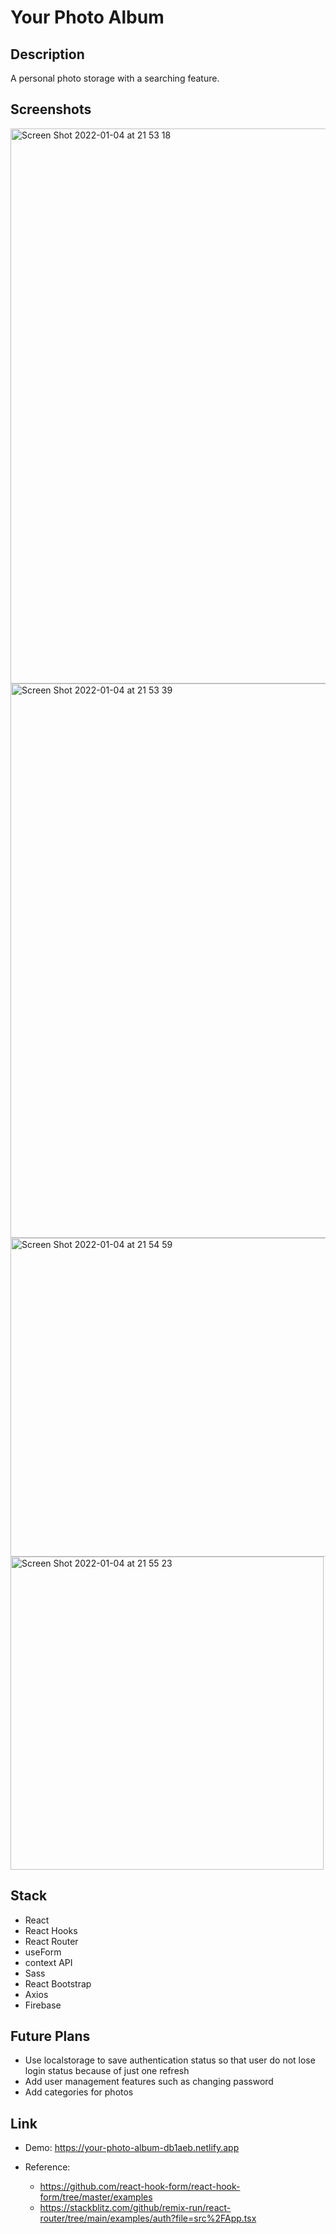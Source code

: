 # Your Photo Album

## Description

A personal photo storage with a searching feature.

## Screenshots
<img width="888" alt="Screen Shot 2022-01-04 at 21 53 18" src="https://user-images.githubusercontent.com/67321065/148167810-451f742c-9e6b-4a2f-86d9-40b615b81c56.png">
<img width="887" alt="Screen Shot 2022-01-04 at 21 53 39" src="https://user-images.githubusercontent.com/67321065/148167892-48d75c5b-709d-49e1-b1e4-f4de1ac7485b.png">
<img width="510" alt="Screen Shot 2022-01-04 at 21 54 59" src="https://user-images.githubusercontent.com/67321065/148167912-d71d87ed-4dcb-4457-b713-9de94a633040.png">
<img width="501" alt="Screen Shot 2022-01-04 at 21 55 23" src="https://user-images.githubusercontent.com/67321065/148167931-d675c2b1-e5be-4cd7-b407-031641307336.png">

## Stack

- React
- React Hooks
- React Router
- useForm
- context API
- Sass
- React Bootstrap
- Axios
- Firebase

## Future Plans

- Use localstorage to save authentication status so that user do not lose login status because of just one refresh
- Add user management features such as changing password
- Add categories for photos

## Link

- Demo: https://your-photo-album-db1aeb.netlify.app

- Reference:
  - https://github.com/react-hook-form/react-hook-form/tree/master/examples
  - https://stackblitz.com/github/remix-run/react-router/tree/main/examples/auth?file=src%2FApp.tsx
